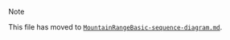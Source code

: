 > [!NOTE]
> This file has moved to [`MountainRangeBasic-sequence-diagram.md`](./MountainRangeBasic-sequence-diagram.md).
